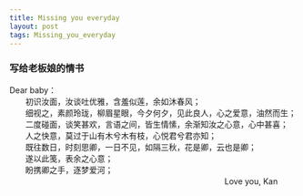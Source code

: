 ```yaml
---
title: Missing you everyday
layout: post
tags: Missing_you_everyday
---
```


### 写给老板娘的情书

Dear baby：<br>
　　初识汝面，汝谈吐优雅，含羞似莲，余如沐春风；  <br>
　　细视之，素颜玲珑，柳眉星眼，今夕何夕，见此良人，心之爱意，油然而生；<br>
　　二度碰面，谈笑甚欢，言语之间，皆生情愫，余渐知汝之心意，心中甚喜；<br>
　　人之快意，莫过于山有木兮木有枝，心悦君兮君亦知；<br>
　　既往数日，时刻思卿，一日不见，如隔三秋，花是卿，云也是卿；<br>
　　遂以此笺，表余之心意；<br>
　　盼携卿之手，逐梦爱河；<br>
　　　　　　　　　　　　　　　　　　　　　　　　　　　Love you, Kan
